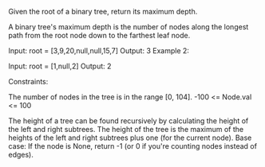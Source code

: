 Given the root of a binary tree, return its maximum depth.

A binary tree's maximum depth is the number of nodes along the longest path from the root node down to the farthest leaf node.

Input: root = [3,9,20,null,null,15,7]
Output: 3
Example 2:

Input: root = [1,null,2]
Output: 2
 

Constraints:

The number of nodes in the tree is in the range [0, 104].
-100 <= Node.val <= 100

The height of a tree can be found recursively by calculating the height of the left and right subtrees.
The height of the tree is the maximum of the heights of the left and right subtrees plus one (for the current node).
Base case: If the node is None, return -1 (or 0 if you're counting nodes instead of edges).